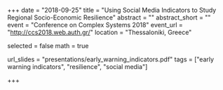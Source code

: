 +++
date = "2018-09-25"
title = "Using Social Media Indicators to Study Regional Socio-Economic Resilience"
abstract = ""
abstract_short = ""
event = "Conference on Complex Systems 2018"
event_url = "http://ccs2018.web.auth.gr/"
location = "Thessaloniki, Greece"

selected = false
math = true

url_slides = "presentations/early_warning_indicators.pdf"
tags = ["early warning indicators", "resilience", "social media"]

+++

<script async class="speakerdeck-embed" data-id="51047c89c2034f548a269624ca08cf60" data-ratio="1.77777777777778" src="//speakerdeck.com/assets/embed.js"></script>

